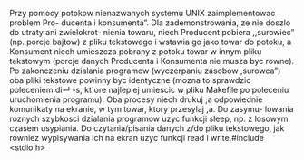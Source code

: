 Przy pomocy potokow nienazwanych systemu UNIX zaimplementowac problem Pro-
ducenta i konsumenta”. Dla zademonstrowania, ze nie doszlo do utraty ani zwielokrot-
nienia towaru, niech Producent pobiera ,,surowiec” (np. porcje bajtow) z pliku tekstowego
i wstawia go jako towar do potoku, a Konsument niech umieszcza pobrany z potoku
towar w innym pliku tekstowym (porcje danych Producenta i Konsumenta nie musza byc
rowne). Po zakonczeniu dzialania programow (wyczerpaniu zasobow ,surowca”) oba pliki
tekstowe powinny byc identyczne (mozna to sprawdzic poleceniem di↵ -s, kt´ore najlepiej
umiescic w pliku Makefile po poleceniu uruchomienia programu). Oba procesy niech
drukuj ,a odpowiednie komunikaty na ekranie, w tym towar, ktory przesylaj ,a. Do zasymu-
lowania roznych szybkosci dzialania programow uzyc funkcji sleep, np. z losowym czasem
usypiania. Do czytania/pisania danych z/do pliku tekstowego, jak rowniez wypisywania
ich na ekran uzyc funkcji read i write.#include <stdio.h>
